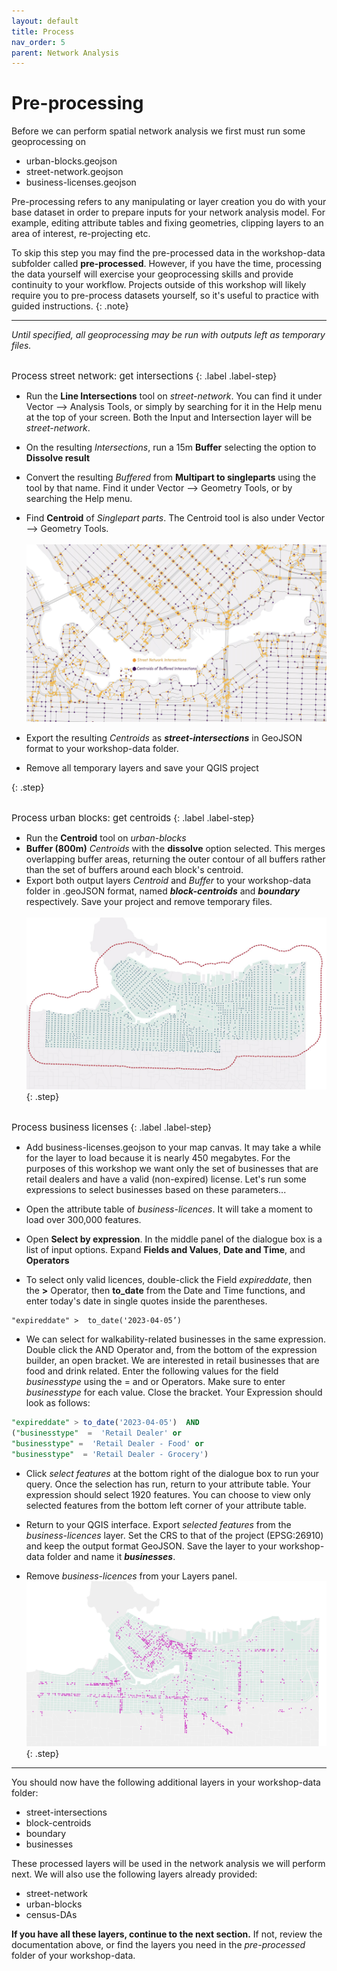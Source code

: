 ```yaml
---
layout: default
title: Process
nav_order: 5
parent: Network Analysis
---
```


# Pre-processing 
Before we can perform spatial network analysis we first must run some geoprocessing on

- urban-blocks.geojson
- street-network.geojson
- business-licenses.geojson

Pre-processing refers to any manipulating or layer creation you do with your base dataset in order to prepare inputs for your network analysis model. For example, editing attribute tables and fixing geometries, clipping layers to an area of interest, re-projecting etc. 

To skip this step you may find the pre-processed data in the workshop-data subfolder called **pre-processed**. However, if you have the time, processing the data yourself will exercise your geoprocessing skills and provide continuity to your workflow. Projects outside of this workshop will likely require you to pre-process datasets yourself, so it's useful to practice with guided instructions. 
{: .note}

---
*Until specified, all geoprocessing may be run with outputs left as temporary files.*

<!-- *1*{: .circle .circle-purple}  **Process street-network: get intersections** -->
<br>
<span style="font-size:15px;"> Process street network: get intersections</span> 
{: .label .label-step}

* Run the **Line Intersections** tool on <i>street-network</i>. You can find it under Vector --> Analysis Tools, or simply by searching for it in the Help menu at the top of your screen. Both the Input and Intersection layer will be <i>street-network</i>.    
* On the resulting <i>Intersections</i>, run a 15m <b>Buffer</b> selecting the option to **Dissolve result** 
* Convert  the resulting <i>Buffered</i> from <b>Multipart to singleparts</b> using the tool by that name. Find it under Vector --> Geometry Tools, or by searching the Help menu.    
* Find <b>Centroid</b> of <i>Singlepart parts</i>. The Centroid tool is also under Vector --> Geometry Tools.
<br><br>
![intersections-vs-centroids](./images/intersections-vs-centroids_20230219.jpg)    

* Export the resulting <i>Centroids</i> as ***street-intersections*** in GeoJSON format to your workshop-data folder.
* Remove all temporary layers and save your QGIS project
<!-- * <b>Extract by locations</b> intersections (within boundary unce. boundary isnt aerial buffer? if so, would have had to find centroids of intersections within that area - this step is unclear whether it wants intersections or buffer centroids - going with centroids for now) maybe can just skip this?  -->
{: .step}

    
<br>
<span style="font-size:15px;"> Process urban blocks: get centroids</span> 
{: .label .label-step}

* Run the <b>Centroid</b> tool on *urban-blocks*    
* <b>Buffer (800m)</b> <i>Centroids</i> with the <b>dissolve</b> option selected. This merges overlapping buffer areas, returning the outer contour of all buffers rather than the set of buffers around each block's centroid.    
* Export both output layers *Centroid* and *Buffer* to your workshop-data folder in .geoJSON format, named ***block-centroids*** and ***boundary*** respectively. Save your project and remove temporary files.<br>       
![Preprocess samples](./images/block-centroids_20230220.jpg)
{: .step}

    

<br>
<span style="font-size:15px;"> Process business licenses</span> 
{: .label .label-step}

* Add business-licenses.geojson to your map canvas. It may take a while for the layer to load because it is nearly 450 megabytes. For the purposes of this workshop we want only the set of businesses that are retail dealers and have a valid (non-expired) license. Let's run some expressions to select businesses based on these parameters...    

* Open the attribute table of *business-licences*. It will take a moment to load over 300,000 features.     

* Open <b>Select by expression</b>. In the middle panel of the dialogue box is a list of input options. Expand **Fields and Values**, **Date and Time**, and **Operators**    

* To select only valid licences, double-click the Field *expireddate*, then the **>** Operator, then **to_date** from the Date and Time functions, and enter today's date in single quotes inside the parentheses.    
```
"expireddate" >  to_date('2023-04-05’)
```    

* We can select for walkability-related businesses in the same expression. Double click the AND Operator and, from the bottom of the expression builder, an open bracket. We are interested in retail businesses that are food and drink related. Enter the following values for the field *businesstype* using the = and or Operators. Make sure to enter *businesstype* for each value. Close the bracket. Your Expression should look as follows:
```sql
"expireddate" > to_date('2023-04-05')  AND  
("businesstype"  =  'Retail Dealer' or 
"businesstype" =  'Retail Dealer - Food' or  
"businesstype"  = 'Retail Dealer - Grocery')
```
* Click *select features* at the bottom right of the dialogue box to run your query. Once the selection has run, return to your attribute table. Your expression should select 1920 features. You can choose to view only selected features from the bottom left corner of your attribute table.
* Return to your QGIS interface. Export *selected features* from the *business-licences* layer. Set the CRS to that of the project (EPSG:26910) and keep the output format GeoJSON. Save the layer to your workshop-data folder and name it ***businesses***.    

* Remove *business-licences* from your Layers panel. 
![selected-businesses](./images/selected-businesses_20220405.jpg)
{: .step}

--- 
You should now have the following additional layers in your workshop-data folder:

- street-intersections
- block-centroids
- boundary
- businesses

These processed layers will be used in the network analysis we will perform next. We will also use the following layers already provided: 

- street-network
- urban-blocks
- census-DAs

**If you have all these layers, continue to the next section.** If not, review the documentation above, or find the layers you need in the *pre-processed* folder of your workshop-data. 
